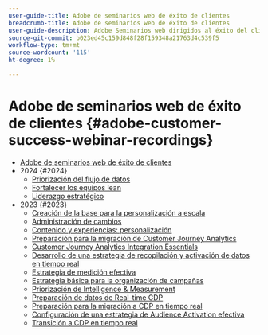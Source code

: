 ```yaml
---
user-guide-title: Adobe de seminarios web de éxito de clientes
breadcrumb-title: Adobe de seminarios web de éxito de clientes
user-guide-description: Adobe Seminarios web dirigidos al éxito del cliente y diseñados para permitirle optimizar su inversión en el Experience Cloud de Adobe. Obtenga información valiosa para maximizar el valor y aumentar la adopción de soluciones de Adobe.
source-git-commit: b023ed45c159d848f28f159348a21763d4c539f5
workflow-type: tm+mt
source-wordcount: '115'
ht-degree: 1%

---
```



# Adobe de seminarios web de éxito de clientes {#adobe-customer-success-webinar-recordings}

+ [Adobe de seminarios web de éxito de clientes](overview.md)
+ 2024 {#2024}
   + [Priorización del flujo de datos](2024/data-stream-prioritization.md)
   + [Fortalecer los equipos lean](2024/empowering-lean-teams.md)
   + [Liderazgo estratégico](2024/strategic-leadership.md)
+ 2023 {#2023}
   + [Creación de la base para la personalización a escala](2023/personalization-at-scale.md)
   + [Administración de cambios](2023/change-management.md)
   + [Contenido y experiencias: personalización](2023/content-experiences-personalization.md)
   + [Preparación para la migración de Customer Journey Analytics](2023/cja-migration-readiness.md)
   + [Customer Journey Analytics Integration Essentials](2023/cja-integration-essentials.md)
   + [Desarrollo de una estrategia de recopilación y activación de datos en tiempo real](2023/data-collection-activation-strategy.md)
   + [Estrategia de medición efectiva](2023/measurement-strategy.md)
   + [Estrategia básica para la organización de campañas](2023/foundational-strategy-campaign.md)
   + [Priorización de Intelligence &amp; Measurement](2023/intelligence-and-measurement.md)
   + [Preparación de datos de Real-time CDP](2023/rtcdp-migration-data-readiness.md)
   + [Preparación para la migración a CDP en tiempo real](2023/rtcdp-migration-readiness.md)
   + [Configuración de una estrategia de Audience Activation efectiva](2023/audience-activation.md)
   + [Transición a CDP en tiempo real](2023/aam-to-rtcdp.md)
